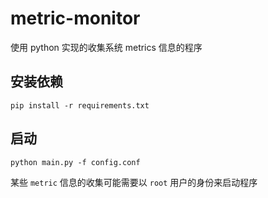 # metric-monitor

使用 python 实现的收集系统 metrics 信息的程序


## 安装依赖
```
pip install -r requirements.txt
```

## 启动
```
python main.py -f config.conf
```
某些 `metric` 信息的收集可能需要以 `root` 用户的身份来启动程序